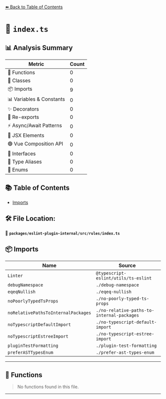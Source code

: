 [⬅️ Back to Table of Contents](../../../../index.md)

# 📄 `index.ts`

## 📊 Analysis Summary

| Metric | Count |
|--------|-------|
| 🔧 Functions | 0 |
| 🧱 Classes | 0 |
| 📦 Imports | 9 |
| 📊 Variables & Constants | 0 |
| ✨ Decorators | 0 |
| 🔄 Re-exports | 0 |
| ⚡ Async/Await Patterns | 0 |
| 💠 JSX Elements | 0 |
| 🟢 Vue Composition API | 0 |
| 📐 Interfaces | 0 |
| 📑 Type Aliases | 0 |
| 🎯 Enums | 0 |

## 📚 Table of Contents

- [Imports](#imports)

## 🛠️ File Location:
📂 **`packages/eslint-plugin-internal/src/rules/index.ts`**

## 📦 Imports

| Name | Source |
|------|--------|
| `Linter` | `@typescript-eslint/utils/ts-eslint` |
| `debugNamespace` | `./debug-namespace` |
| `eqeqNullish` | `./eqeq-nullish` |
| `noPoorlyTypedTsProps` | `./no-poorly-typed-ts-props` |
| `noRelativePathsToInternalPackages` | `./no-relative-paths-to-internal-packages` |
| `noTypescriptDefaultImport` | `./no-typescript-default-import` |
| `noTypescriptEstreeImport` | `./no-typescript-estree-import` |
| `pluginTestFormatting` | `./plugin-test-formatting` |
| `preferASTTypesEnum` | `./prefer-ast-types-enum` |


---

## 🔧 Functions

> No functions found in this file.


---